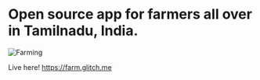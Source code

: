 # Open source app for farmers all over in Tamilnadu, India.

![Farming](https://www.worldatlas.com/r/w728-h425-c728x425/upload/d7/3e/21/shutterstock-759949660.jpg)

Live here! https://farm.glitch.me
 
 
